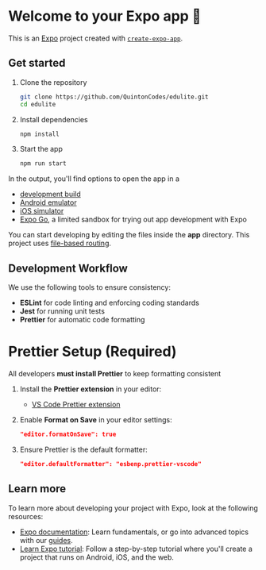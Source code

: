 # Welcome to your Expo app 👋

This is an [Expo](https://expo.dev) project created with [`create-expo-app`](https://www.npmjs.com/package/create-expo-app).

## Get started

1. Clone the repository

   ```bash
   git clone https://github.com/QuintonCodes/edulite.git
   cd edulite
   ```

2. Install dependencies

   ```bash
   npm install
   ```

3. Start the app

   ```bash
   npm run start
   ```

In the output, you'll find options to open the app in a

- [development build](https://docs.expo.dev/develop/development-builds/introduction/)
- [Android emulator](https://docs.expo.dev/workflow/android-studio-emulator/)
- [iOS simulator](https://docs.expo.dev/workflow/ios-simulator/)
- [Expo Go](https://expo.dev/go), a limited sandbox for trying out app development with Expo

You can start developing by editing the files inside the **app** directory. This project uses [file-based routing](https://docs.expo.dev/router/introduction).

## Development Workflow

We use the following tools to ensure consistency:

- **ESLint** for code linting and enforcing coding standards
- **Jest** for running unit tests
- **Prettier** for automatic code formatting

# Prettier Setup (Required)

All developers **must install Prettier** to keep formatting consistent

1. Install the **Prettier extension** in your editor:
   - [VS Code Prettier extension](https://marketplace.visualstudio.com/items?itemName=esbenp.prettier-vscode)

2. Enable **Format on Save** in your editor settings:

   ```json
   "editor.formatOnSave": true
   ```

3. Ensure Prettier is the default formatter:
   ```json
   "editor.defaultFormatter": "esbenp.prettier-vscode"
   ```

## Learn more

To learn more about developing your project with Expo, look at the following resources:

- [Expo documentation](https://docs.expo.dev/): Learn fundamentals, or go into advanced topics with our [guides](https://docs.expo.dev/guides).
- [Learn Expo tutorial](https://docs.expo.dev/tutorial/introduction/): Follow a step-by-step tutorial where you'll create a project that runs on Android, iOS, and the web.

